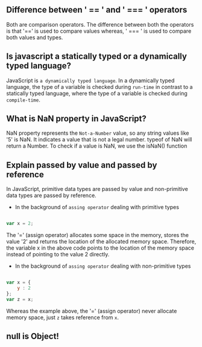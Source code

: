 ## Difference between ' == ' and ' === ' operators

Both are comparison operators.
The difference between both the operators is that '==' is used to compare values whereas, ' === ' is used to compare both values and types.

## Is javascript a statically typed or a dynamically typed language?

JavaScript is `a dynamically typed language`. In a dynamically typed language, the type of a variable is checked during `run-time` in contrast to a statically typed language, where the type of a variable is checked during `compile-time`.

## What is NaN property in JavaScript?

NaN property represents the `Not-a-Number` value, so any string  values like '5' is NaN. It indicates a value that is not a legal number.
typeof of NaN will return a Number.
To check if a value is NaN, we use the isNaN() function

## Explain passed by value and passed by reference

In JavaScript, primitive data types are passed by value and non-primitive data types are passed by reference.

- In the background of `assing operator` dealing with primitive types

``` js 

var x = 2;

```

The '=' (assign operator) allocates some space in the memory, stores the value '2' and returns the location of the allocated memory space.
Therefore, the variable x in the above code points to the location of the memory space instead of pointing to the value 2 directly.

- In the background of `assing operator` dealing with non-primitive types

``` js 

var x = {
    y : 2
};
var z = x;

```

Whereas the example above, the '=' (assign operator) never allocate memory space, just `z` takes reference from `x`.

## null is Object!